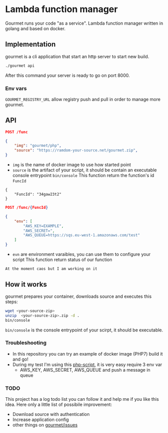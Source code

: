 # Lambda function manager
Gourmet runs your code "as a service". Lambda function manager written in
golang and based on docker.

## Implementation
gourmet is a cli application that start an http server to start new build.

```bash
./gourmet api
```
After this command your server is ready to go on port 8000.

### Env vars
`GOURMET_REGISTRY_URL` allow registry push and pull in order to
manage more gourmet.

## API

```json
POST /func

{
    "img": "gourmet/php",
    "source": "https://ramdom-your-source.net/gourmet.zip",
}
```
* `img` is the name of docker image to use how started point
* `source` is the artifact of your script, it should be contain an executable console entrypoint `bin/console`
This function return the function's id `FuncId`
```
{
    "FuncId": "34gaw23t2"
}
```


```json
POST /func/{FuncId}

{
    "env": [
        "AWS_KEY=EXAMPLE",
        "AWS_SECRET=",
        "AWS_QUEUE=https://sqs.eu-west-1.amazonaws.com/test"
    ]
}
```
* `evn` are environment varaibles, you can use them to configure your script
This function return status of our function
```
At the moment caos but I am working on it
```

## How it works
gourmet prepares your container, downloads source and executes this steps:
```bash
wget <your-source-zip>
unzip  <your-source-zip>.zip -d .
bin/console
```

`bin/console` is the console entrypoint of your scirpt, it should be executable.

### Troubleshooting
* In this repository you can try an example of docker image (PHP7) build it and go!
* During my test I'm using this [php-script](https://github.com/gianarb/gourmet-php-example), it is very easy require 3 env var
    * AWS_KEY, AWS_SECRET, AWS_QUEUE and push a message in queue

### TODO
This project has a log todo list you can follow it and help me if you like this idea.
Here only a little list of possibile improvement:

* Download source with authentication
* Increase application config
* other things on [gourmet/issues](https://github.com/gianarb/gourmet/issues)

